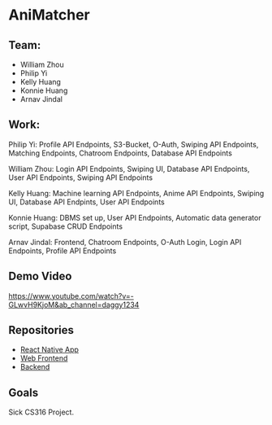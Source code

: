 # AniMatcher

## Team:
- William Zhou
- Philip Yi
- Kelly Huang
- Konnie Huang
- Arnav Jindal 

## Work:

Philip Yi: Profile API Endpoints, S3-Bucket, O-Auth, Swiping API Endpoints, Matching Endpoints, Chatroom Endpoints, Database API Endpoints

William Zhou: Login API Endpoints, Swiping UI, Database API Endpoints, User API Endpoints, Swiping API Endpoints

Kelly Huang: Machine learning API Endpoints, Anime API Endpoints, Swiping UI, Database API Endpints, User API Endpoints

Konnie Huang: DBMS set up, User API Endpoints, Automatic data generator script, Supabase CRUD Endpoints

Arnav Jindal: Frontend, Chatroom Endpoints, O-Auth Login, Login API Endpoints, Profile API Endpoints

## Demo Video
https://www.youtube.com/watch?v=-GLwvH9KjoM&ab_channel=daggy1234

## Repositories

- [React Native App](https://github.com/AniMatcher/App)
- [Web Frontend](https://github.com/AniMatcher/Web)
- [Backend](https://github.com/AniMatcher/Backend)

## Goals

Sick CS316 Project.
